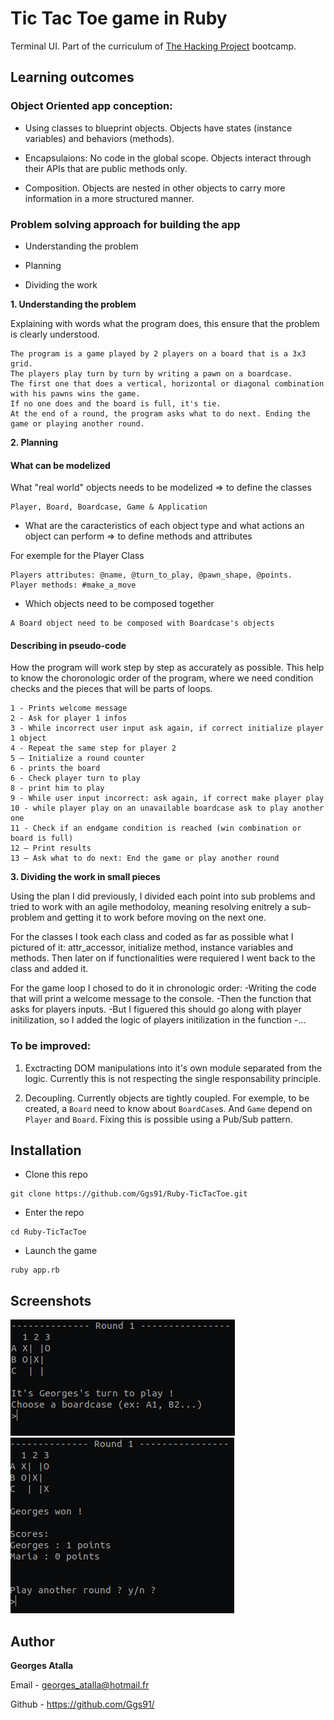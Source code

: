 # Tic Tac Toe game in Ruby
Terminal UI.
Part of the curriculum of [The Hacking Project](https://www.thehackingproject.org/) bootcamp.

## Learning outcomes

### Object Oriented app conception:

* Using classes to blueprint objects. Objects have states (instance variables) and behaviors (methods).

* Encapsulaions: No code in the global scope. Objects interact through their APIs that are public methods only.

* Composition. Objects are nested in other objects to carry more information in a more structured manner.

### Problem solving approach for building the app

* Understanding the problem

* Planning

* Dividing the work

**1. Understanding the problem**

Explaining with words what the program does, this ensure that the problem is clearly understood.

```
The program is a game played by 2 players on a board that is a 3x3 grid.
The players play turn by turn by writing a pawn on a boardcase.
The first one that does a vertical, horizontal or diagonal combination with his pawns wins the game.
If no one does and the board is full, it's tie.
At the end of a round, the program asks what to do next. Ending the game or playing another round.
```

**2. Planning**

#### What can be modelized

What "real world" objects needs to be modelized => to define the classes
``` 
Player, Board, Boardcase, Game & Application
```
* What are the caracteristics of each object type and what actions an object can perform => to define methods and attributes

For exemple for the Player Class

``` 
Players attributes: @name, @turn_to_play, @pawn_shape, @points.
Player methods: #make_a_move 
```

* Which objects need to be composed together

``` 
A Board object need to be composed with Boardcase's objects 
```
#### Describing in pseudo-code

How the program will work step by step as accurately as possible. 
This help to know the choronologic order of the program, where we need condition checks and the pieces that will be parts of loops.

```
1 - Prints welcome message
2 - Ask for player 1 infos
3 - While incorrect user input ask again, if correct initialize player 1 object 
4 - Repeat the same step for player 2 
5 – Initialize a round counter
6 - prints the board
6 - Check player turn to play
8 - print him to play 
9 - While user input incorrect: ask again, if correct make player play 
10 - while player play on an unavailable boardcase ask to play another one
11 - Check if an endgame condition is reached (win combination or board is full)
12 – Print results 
13 – Ask what to do next: End the game or play another round
```

**3. Dividing the work in small pieces**

Using the plan I did previously, I divided each point into sub problems and tried to work with an agile methodoloy, meaning resolving enitrely a sub-problem and getting it to work before moving on the next one. 

For the classes I took each class and coded as far as possible what I pictured of it: attr_accessor, initialize method, instance variables and methods.
Then later on if functionalities were requiered I went back to the class and added it. 

For the game loop I chosed to do it in chronologic order: 
-Writing the code that will print a welcome message to the console.
-Then the function that asks for players inputs. 
-But I figuered this should go along with player initilization, so I added the logic of players initilization in the function
-...

### To be improved:
1. Exctracting DOM manipulations into it's own module separated from the logic. Currently this is not respecting the single responsability principle.

2. Decoupling. Currently objects are tightly coupled. For exemple, to be created, a `Board` need to know about `BoardCase`s. And `Game` depend on `Player` and `Board`. Fixing this is possible using a Pub/Sub pattern.

## Installation

+ Clone this repo
```
git clone https://github.com/Ggs91/Ruby-TicTacToe.git
```
+ Enter the repo
```
cd Ruby-TicTacToe
```
+ Launch the game
```
ruby app.rb
```

## Screenshots
![](/screenshots/screen1.png)
![](/screenshots/screen2.png)
## Author
**Georges Atalla**

Email - georges_atalla@hotmail.fr

Github - https://github.com/Ggs91/
